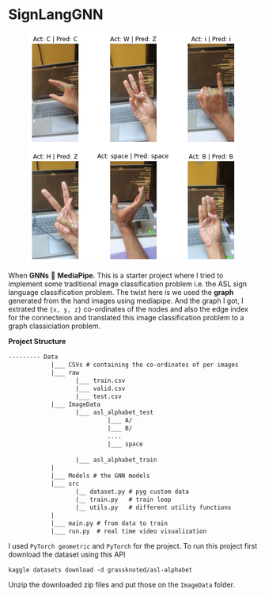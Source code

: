 # **SignLangGNN**

<p align="center">
  <img src="Images/bg.png" />
</p>


When **GNNs** 💜 **MediaPipe**. This is a starter project where I tried to implement some traditional image classification problem i.e. the ASL sign language classification problem. The twist here is we used the **graph** generated from the hand images using mediapipe. And the graph I got, I extrated the `{x, y, z}` co-ordinates of the nodes and also the edge index for the connecteion and translated this image classification problem to a graph classiciation problem. 

**Project Structure**
```
--------- Data
            |___ CSVs # containing the co-ordinates of per images
            |___ raw
                   |___ train.csv
                   |___ valid.csv
                   |___ test.csv 
            |___ ImageData
                   |___ asl_alphabet_test
                            |___ A/
                            |___ B/ 
                            ....
                            |___ space

                   |___ asl_alphabet_train
            |
            |___ Models # the GNN models
            |___ src
                   |__ dataset.py # pyg custom data
                   |__ train.py   # train loop
                   |__ utils.py   # different utility functions
            |
            |___ main.py # from data to train
            |___ run.py  # real time video visualization
```
I used `PyTorch geometric` and `PyTorch` for the project. To run this project first download the dataset using this API

```
kaggle datasets download -d grassknoted/asl-alphabet
```

Unzip the downloaded zip files and put those on the `ImageData` folder. 

